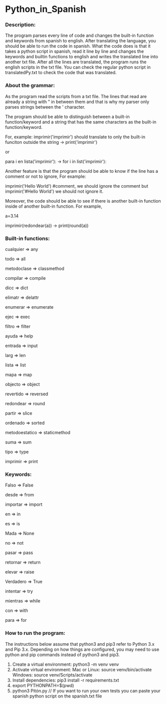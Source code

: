 # Python_in_Spanish
### Description:
The program parses every line of code and changes the built-in function and keywords from spanish to english. After translating the language, you should be able to run the code in spanish. What the code does is that it takes a python script in spanish, read it line by line and changes the keywords and builtin functions to english and writes the translated line into another txt file. After all the lines are translated, the program runs the english scripts in the txt file. You can check the regular python script in translatedPy.txt to check the code that was translated.
### About the grammar:
As the program read the scripts from a txt file. The lines that read are already a string with " in between them and that is why my parser only parses strings between the ' character.


The program should be able to distinguish between a built-in function/keyword and a string that has the same characters as the built-in function/keyword.

For, example: imprimir('imprimir') should translate to only the built-in funciton outside the string -> print('imprimir')


 or 
 
 
 para i en lista('imprimir'): -> for i in list('imprimir'):
 
 
 Another feature is that the program should be able to know if the line has a comment or not to ignore, For example:
 
 
 imprimir('Hello World') #comment, we should ignore the comment but imprimir('#Hello World') we should not ignore it.
 
 
 Moreover, the code should be able to see if there is another built-in function inside of another built-in function. For example,
 
 
 a=3.14
 
 
 imprimir(redondear(a)) -> print(round(a))
 ### Built-in functions:
 cualquier => any

todo => all

metodoclase => classmethod

compilar => compile

dicc => dict

elimatr => delattr

enumerar => enumerate

ejec => exec

filtro => filter

ayuda => help

entrada => input

larg => len

lista => list

mapa => map

objecto => object

revertido => reversed

redondear => round

partir => slice

ordenado => sorted

metodoestatico => staticmethod

suma => sum

tipo => type

imprimir => print

### Keywords:

Falso => False

desde => from

importar => import

en => in

es => is

Mada => None

no => not

pasar => pass

retornar => return

elevar => raise

Verdadero => True

intentar => try

mientras => while

con => with

para => for
 
### How to run the program:
The instructions below assume that python3 and pip3 refer to Python 3.x and Pip 3.x. Depending on how things are configured, you may need to use python and pip commands instead of python3 and pip3.
1. Create a virtual environment: python3 -m venv venv
2. Activate virtual environment:
    Mac or Linux: source venv/bin/activate
    Windows: source venv/Scripts/activate
3. Install dependencies: pip3 install -r requirements.txt
4. export PYTHONPATH=$(pwd)
5. python3 Pitón.py 
// If you want to run your own tests you can paste your spanish python script on the spanish.txt file
